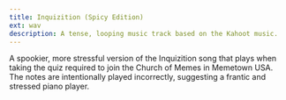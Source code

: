 ```yaml
---
title: Inquizition (Spicy Edition)
ext: wav
description: A tense, looping music track based on the Kahoot music.
---
```

A spookier, more stressful version of the Inquizition song that plays when taking the quiz required to join the Church of Memes in Memetown USA. The notes are intentionally played incorrectly, suggesting a frantic and stressed piano player.